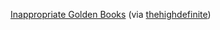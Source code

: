 ---
layout: post
wordpress_id: 619
wordpress_url: http://noesbueno.com/?p=619
date: '2010-05-17 14:11:31 -0500'
date_gmt: '2010-05-17 19:11:31 -0500'
body: |
  <p><a href="http://cooleycooley.blogspot.com/2010/05/inappropriate-golden-books-book.html">Inappropriate Golden Books</a> <span class="via">(via <a href="http://www.thehighdefinite.com/">thehighdefinite</a>)</span></p>
---